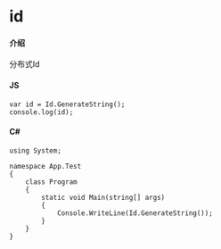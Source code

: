 # id

#### 介绍
分布式Id

#### JS
```
var id = Id.GenerateString();
console.log(id);
```

#### C#

```
using System;

namespace App.Test
{
    class Program
    {
        static void Main(string[] args)
        {
            Console.WriteLine(Id.GenerateString());            
        }
    }
}

```

